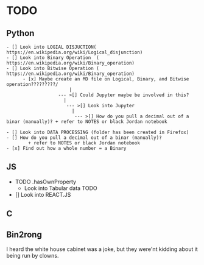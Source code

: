 # TODO


## Python
   	- [] Look into LOGIAL DISJUCTION( https://en.wikipedia.org/wiki/Logical_disjunction)
   	- [] Look into Binary Operation  ( https://en.wikipedia.org/wiki/Binary_operation)
   	- [] Look into Bitwise Operation ( https://en.wikipedia.org/wiki/Binary_operation)
   	      - [x] Maybe create an MD file on Logical, Binary, and Bitwise operation?????????/
            		       |
                       --- >[] Could Jupyter maybe be involved in this?
                         |
                          --- >[] Look into Jupyter  
                            |
                             --- >[] How do you pull a decimal out of a binar (manually)? + refer to NOTES or black Jordan notebook   

    - [] Look into DATA PROCESSING (folder has been created in Firefox)
    - [] How do you pull a decimal out of a binar (manually)?
            + refer to NOTES or black Jordan notebook 
    - [x] Find out how a whole number = a Binary 





## JS
  - TODO .hasOwnProperty
	- Look into Tabular data TODO 
  - [] Look into REACT.JS 
	


## C 



## Bin2rong



I heard the white house cabinet was a joke, but they were'nt kidding about it being run by clowns.